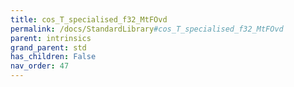 ```yaml
---
title: cos_T_specialised_f32_MtFOvd
permalink: /docs/StandardLibrary#cos_T_specialised_f32_MtFOvd
parent: intrinsics
grand_parent: std
has_children: False
nav_order: 47
---
```

